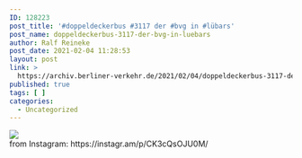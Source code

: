 ```yaml
---
ID: 128223
post_title: '#doppeldeckerbus #3117 der #bvg in #lübars'
post_name: doppeldeckerbus-3117-der-bvg-in-luebars
author: Ralf Reineke
post_date: 2021-02-04 11:28:53
layout: post
link: >
  https://archiv.berliner-verkehr.de/2021/02/04/doppeldeckerbus-3117-der-bvg-in-luebars/
published: true
tags: [ ]
categories:
  - Uncategorized
---
```

<div><img src='https://scontent-ort2-1.cdninstagram.com/v/t51.29350-15/145832462_436620727691385_5895399308344759562_n.jpg?_nc_cat=110&ccb=2&_nc_sid=8ae9d6&_nc_ohc=_wzGiOZWm4QAX8l4B5J&_nc_ht=scontent-ort2-1.cdninstagram.com&oh=06d2858fd1fed997d96cd370c97152c7&oe=60413823' style='max-width:600px;' /><br/><div>from Instagram: https://instagr.am/p/CK3cQsOJU0M/</div></div>